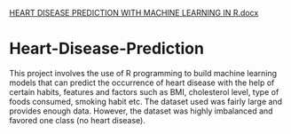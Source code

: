 [HEART DISEASE PREDICTION WITH MACHINE LEARNING IN R.docx](https://github.com/PreciousEbu/Heart-Disease-Prediction/files/9707970/HEART.DISEASE.PREDICTION.WITH.MACHINE.LEARNING.IN.R.docx)
# Heart-Disease-Prediction
This project involves the use of R programming to build machine learning models that can predict the occurrence of heart disease with the help of certain habits, features and factors such as BMI, cholesterol level, type of foods consumed, smoking habit etc.  The dataset used was fairly large and provides enough data. However, the dataset was highly imbalanced and favored one class (no heart disease).
